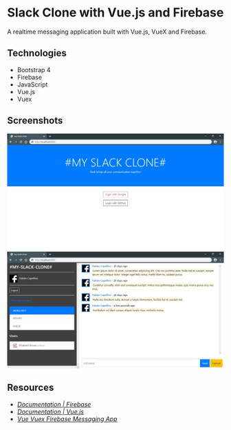 # Slack Clone with Vue.js and Firebase

A realtime messaging application built with Vue.js, VueX and Firebase.

## Technologies
- Bootstrap 4
- Firebase
- JavaScript
- Vue.js
- Vuex

## Screenshots

<img src=".screenshots/8980475e-a143-4791-aed3-f6093c9cd348.jpg" width="600"/>
<img src=".screenshots/46a86c71-2342-4872-87c6-0d49db1cd870.jpg" width="600"/>

## Resources

- *[Documentation | Firebase](https://firebase.google.com/docs)*
- *[Documentation | Vue.js](https://vuejs.org/v2/guide/)*
- *[Vue Vuex Firebase Messaging App](https://www.udemy.com/course/vue-vuex-firebase/)*
